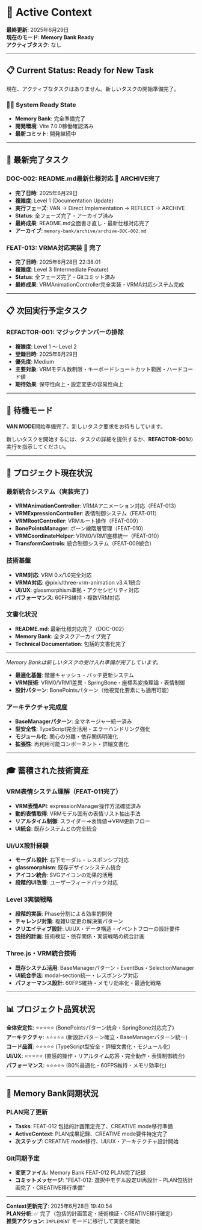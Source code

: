# 🎯 **Active Context**

**最終更新**: 2025年6月29日  
**現在のモード**: **Memory Bank Ready**  
**アクティブタスク**: なし

---

## 📋 **Current Status**: Ready for New Task

現在、アクティブなタスクはありません。新しいタスクの開始準備完了。

### 🏃‍♀️ **System Ready State**
- **Memory Bank**: 完全準備完了
- **開発環境**: Vite 7.0.0稼働確認済み
- **最新コミット**: 開発継続中

---

## 📌 **最新完了タスク**

### **DOC-002**: README.md最新仕様対応 🎉 **ARCHIVE完了**
- **完了日時**: 2025年6月29日
- **複雑度**: Level 1 (Documentation Update)
- **実行フェーズ**: VAN → Direct Implementation → REFLECT → ARCHIVE
- **Status**: 全フェーズ完了・アーカイブ済み
- **最終成果**: README.md全面書き直し・最新仕様対応完了
- **アーカイブ**: `memory-bank/archive/archive-DOC-002.md`

### **FEAT-013**: VRMA対応実装 🎉 **完了**
- **完了日時**: 2025年6月28日 22:38:01
- **複雑度**: Level 3 (Intermediate Feature)
- **Status**: 全フェーズ完了・Gitコミット済み
- **最終成果**: VRMAnimationController完全実装・VRMA対応システム完成

---

## 📋 **次回実行予定タスク**

### **REFACTOR-001**: マジックナンバーの排除
- **複雑度**: Level 1 ～ Level 2
- **登録日時**: 2025年6月29日
- **優先度**: Medium
- **主要対象**: VRMモデル数制限・キーボードショートカット範囲・ハードコード値
- **期待効果**: 保守性向上・設定変更の容易性向上

---

## 🎯 **待機モード**

**VAN MODE**開始準備完了。新しいタスク要求をお待ちしています。

新しいタスクを開始するには、タスクの詳細を提供するか、**REFACTOR-001**の実行を指示してください。

---

## 🚀 **プロジェクト現在状況**

### 最新統合システム（実装完了）
- **VRMAnimationController**: VRMAアニメーション対応（FEAT-013）
- **VRMExpressionController**: 表情制御システム（FEAT-011）
- **VRMRootController**: VRMルート操作（FEAT-009）
- **BonePointsManager**: ボーン線階層管理（FEAT-010）
- **VRMCoordinateHelper**: VRM0/VRM1座標統一（FEAT-010）
- **TransformControls**: 統合制御システム（FEAT-009統合）

### 技術基盤
- **VRM対応**: VRM 0.x/1.0完全対応
- **VRMA対応**: @pixiv/three-vrm-animation v3.4.1統合
- **UI/UX**: glassmorphism準拠・アクセシビリティ対応
- **パフォーマンス**: 60FPS維持・複数VRM対応

### 文書化状況
- **README.md**: 最新仕様対応完了（DOC-002）
- **Memory Bank**: 全タスクアーカイブ完了
- **Technical Documentation**: 包括的文書化完了

---

_Memory Bankは新しいタスクの受け入れ準備が完了しています。_
- **最適化基盤**: 階層キャッシュ・バッチ更新システム
- **VRM技術**: VRM0/VRM1差異・SpringBone・座標系変換理論・表情制御
- **設計パターン**: BonePointsパターン（他視覚化要素にも適用可能）

### アーキテクチャ完成度
- **BaseManagerパターン**: 全マネージャー統一済み
- **型安全性**: TypeScript完全活用・エラーハンドリング強化
- **モジュール化**: 関心の分離・依存関係明確化
- **拡張性**: 再利用可能コンポーネント・詳細文書化

---

## 🎓 蓄積された技術資産

### VRM表情システム理解（FEAT-011完了）
- **VRM表情API**: expressionManager操作方法確認済み
- **動的表情取得**: VRMモデル固有の表情リスト抽出手法
- **リアルタイム制御**: スライダー→表情値→VRM更新フロー
- **UI統合**: 既存システムとの完全統合

### UI/UX設計経験
- **モーダル設計**: 右下モーダル・レスポンシブ対応
- **glassmorphism**: 既存デザインシステム統合
- **アイコン統合**: SVGアイコンの効果的活用
- **段階的UI改善**: ユーザーフィードバック対応

### Level 3実装戦略
- **段階的実装**: Phase分割による効率的開発
- **チャレンジ対策**: 複雑UI変更の解決策パターン
- **クリエイティブ設計**: UI/UX・データ構造・イベントフローの設計要件
- **包括的計画**: 技術検証・依存関係・実装戦略の統合計画

### Three.js・VRM統合技術
- **既存システム活用**: BaseManagerパターン・EventBus・SelectionManager
- **UI統合手法**: modal-section統一・レスポンシブ対応
- **パフォーマンス設計**: 60FPS維持・メモリ効率化・最適化戦略

---

## 📊 プロジェクト品質状況

**全体安定性**: ⭐⭐⭐⭐⭐ (BonePointsパターン統合・SpringBone対応完了)  
**アーキテクチャ**: ⭐⭐⭐⭐⭐ (新設計パターン確立・BaseManagerパターン統一)  
**コード品質**: ⭐⭐⭐⭐⭐ (TypeScript型安全・詳細文書化・モジュール化)  
**UI/UX**: ⭐⭐⭐⭐⭐ (直感的操作・リアルタイム応答・完全動作・表情制御統合)  
**パフォーマンス**: ⭐⭐⭐⭐⭐ (80%最適化・60FPS維持・メモリ効率化)

---

## 🔄 Memory Bank同期状況

### PLAN完了更新
- **Tasks**: FEAT-012 包括的計画策定完了、CREATIVE mode移行準備
- **ActiveContext**: PLAN成果記録、CREATIVE mode要件特定完了
- **次ステップ**: CREATIVE mode移行、UI/UX・アーキテクチャ設計開始

### Git同期予定
- **変更ファイル**: Memory Bank FEAT-012 PLAN完了記録
- **コミットメッセージ**: "FEAT-012: 選択中モデル設定UI再設計 - PLAN包括計画完了・CREATIVE移行準備"

---

**Context更新完了**: 2025年6月28日 19:40:54  
**PLAN分析**: ✅ 完了（包括的計画策定・技術検証・CREATIVE移行確定）  
**推奨アクション**: `IMPLEMENT` モードに移行して実装を開始 